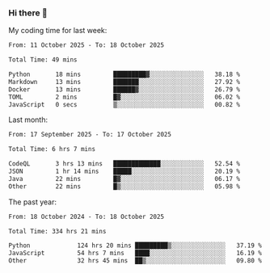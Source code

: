 ### Hi there 👋

My coding time for last week:

<!--START_SECTION:week-->

```txt
From: 11 October 2025 - To: 18 October 2025

Total Time: 49 mins

Python       18 mins         █████████▓░░░░░░░░░░░░░░░   38.18 %
Markdown     13 mins         ███████░░░░░░░░░░░░░░░░░░   27.92 %
Docker       13 mins         ██████▓░░░░░░░░░░░░░░░░░░   26.79 %
TOML         2 mins          █▓░░░░░░░░░░░░░░░░░░░░░░░   06.02 %
JavaScript   0 secs          ▒░░░░░░░░░░░░░░░░░░░░░░░░   00.82 %
```

<!--END_SECTION:week-->

Last month:

<!--START_SECTION:month-->

```txt
From: 17 September 2025 - To: 17 October 2025

Total Time: 6 hrs 7 mins

CodeQL       3 hrs 13 mins   █████████████░░░░░░░░░░░░   52.54 %
JSON         1 hr 14 mins    █████░░░░░░░░░░░░░░░░░░░░   20.19 %
Java         22 mins         █▓░░░░░░░░░░░░░░░░░░░░░░░   06.17 %
Other        22 mins         █▒░░░░░░░░░░░░░░░░░░░░░░░   05.98 %
```

<!--END_SECTION:month-->

The past year:

<!--START_SECTION:year-->

```txt
From: 18 October 2024 - To: 18 October 2025

Total Time: 334 hrs 21 mins

Python             124 hrs 20 mins █████████▒░░░░░░░░░░░░░░░   37.19 %
JavaScript         54 hrs 7 mins   ████░░░░░░░░░░░░░░░░░░░░░   16.19 %
Other              32 hrs 45 mins  ██▒░░░░░░░░░░░░░░░░░░░░░░   09.80 %
```

<!--END_SECTION:year-->
